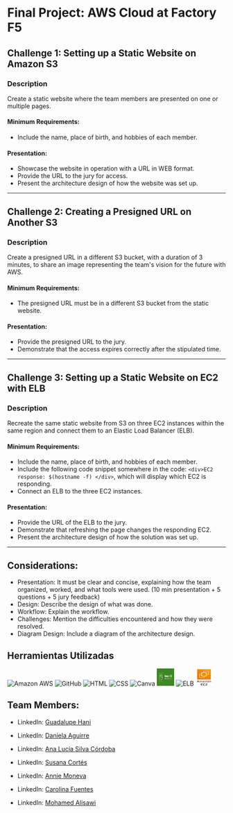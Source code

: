 # Final Project: AWS Cloud at Factory F5

## Challenge 1: Setting up a Static Website on Amazon S3

### Description
Create a static website where the team members are presented on one or multiple pages.

#### Minimum Requirements:
- Include the name, place of birth, and hobbies of each member.

#### Presentation:
- Showcase the website in operation with a URL in WEB format.
- Provide the URL to the jury for access.
- Present the architecture design of how the website was set up.

---

## Challenge 2: Creating a Presigned URL on Another S3

### Description
Create a presigned URL in a different S3 bucket, with a duration of 3 minutes, to share an image representing the team's vision for the future with AWS.

#### Minimum Requirements:
- The presigned URL must be in a different S3 bucket from the static website.

#### Presentation:
- Provide the presigned URL to the jury.
- Demonstrate that the access expires correctly after the stipulated time.

---

## Challenge 3: Setting up a Static Website on EC2 with ELB

### Description
Recreate the same static website from S3 on three EC2 instances within the same region and connect them to an Elastic Load Balancer (ELB).

#### Minimum Requirements:
- Include the name, place of birth, and hobbies of each member.
- Include the following code snippet somewhere in the code: `<div>EC2 response: $(hostname -f) </div>`, which will display which EC2 is responding.
- Connect an ELB to the three EC2 instances.

#### Presentation:
- Provide the URL of the ELB to the jury.
- Demonstrate that refreshing the page changes the responding EC2.
- Present the architecture design of how the solution was set up.

---

## Considerations:
- Presentation: It must be clear and concise, explaining how the team organized, worked, and what tools were used. (10 min presentation + 5 questions + 5 jury feedback)
- Design: Describe the design of what was done.
- Workflow: Explain the workflow.
- Challenges: Mention the difficulties encountered and how they were resolved.
- Diagram Design: Include a diagram of the architecture design.


## Herramientas Utilizadas

 ![Amazon AWS](https://img.icons8.com/color/40/000000/amazon-web-services.png)
![GitHub](https://img.icons8.com/ios-filled/40/000000/github.png)
![HTML](https://img.icons8.com/color/40/000000/html-5.png)
![CSS](https://img.icons8.com/color/40/000000/css3.png)
![Canva](https://img.icons8.com/color/40/000000/canva.png)
<img src="img/S3.png" alt="Amazon S3" width="40" height="40">
<img src="https://datascientest.com/en/wp-content/uploads/sites/9/2023/09/elastic-load-balancer.png" alt="ELB" width="40" height="40">
<img src="img/ec2.webp" alt="EC2" width="40" height="40">

## Team Members:

  - LinkedIn: [Guadalupe Hani](www.linkedin.com/in/guadalupe-hani/)

  - LinkedIn: [Daniela Aguirre](https://www.linkedin.com/in/ruth-daniela-aguirre/)
  - LinkedIn: [Ana Lucía Silva Córdoba](https://www.linkedin.com/in/ana-lucia-silva-cordoba/)

  - LinkedIn: [Susana Cortés](www.linkedin.com/in/susanacortésarroyo/)

  - LinkedIn: [Annie Moneva](https://www.linkedin.com/in/antoaneta-moneva-428a17a2/)
  - LinkedIn: [Carolina Fuentes](https://www.linkedin.com/in/carolina-bolivar-ab9028208/)
  - LinkedIn: [Mohamed Alisawi](https://www.linkedin.com/in/mohamedalisawi/)


